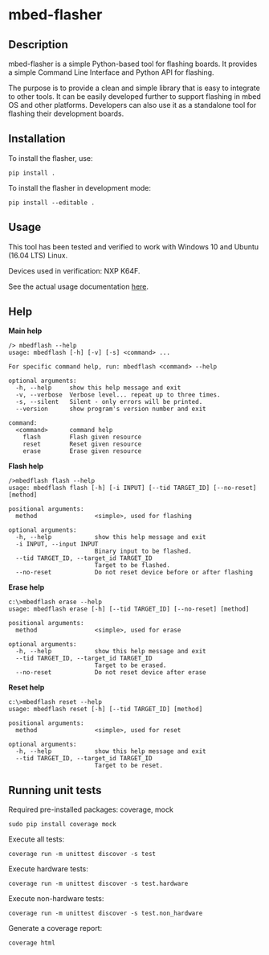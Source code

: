 # mbed-flasher

## Description

mbed-flasher is a simple Python-based tool for flashing boards.
It provides a simple Command Line Interface and Python API for flashing.

The purpose is to provide a clean and simple library that is easy to integrate to other tools.
It can be easily developed further to support flashing in mbed OS and other platforms.
Developers can also use it as a standalone tool for flashing their development boards.


## Installation

To install the flasher, use:

`pip install .`

To install the flasher in development mode:

`pip install --editable .`

## Usage

This tool has been tested and verified to work with Windows 10 and Ubuntu (16.04 LTS) Linux.

Devices used in verification: NXP K64F.

See the actual usage documentation [here](doc/usage.md).

## Help

**Main help**

```
/> mbedflash --help
usage: mbedflash [-h] [-v] [-s] <command> ...

For specific command help, run: mbedflash <command> --help

optional arguments:
  -h, --help     show this help message and exit
  -v, --verbose  Verbose level... repeat up to three times.
  -s, --silent   Silent - only errors will be printed.
  --version      show program's version number and exit

command:
  <command>      command help
    flash        Flash given resource
    reset        Reset given resource
    erase        Erase given resource

```

**Flash help**

```
/>mbedflash flash --help
usage: mbedflash flash [-h] [-i INPUT] [--tid TARGET_ID] [--no-reset] [method]

positional arguments:
  method                <simple>, used for flashing

optional arguments:
  -h, --help            show this help message and exit
  -i INPUT, --input INPUT
                        Binary input to be flashed.
  --tid TARGET_ID, --target_id TARGET_ID
                        Target to be flashed.
  --no-reset            Do not reset device before or after flashing

```

**Erase help**

```
c:\>mbedflash erase --help
usage: mbedflash erase [-h] [--tid TARGET_ID] [--no-reset] [method]

positional arguments:
  method                <simple>, used for erase

optional arguments:
  -h, --help            show this help message and exit
  --tid TARGET_ID, --target_id TARGET_ID
                        Target to be erased.
  --no-reset            Do not reset device after erase
```

**Reset help**

```
c:\>mbedflash reset --help
usage: mbedflash reset [-h] [--tid TARGET_ID] [method]

positional arguments:
  method                <simple>, used for reset

optional arguments:
  -h, --help            show this help message and exit
  --tid TARGET_ID, --target_id TARGET_ID
                        Target to be reset.
```

## Running unit tests

Required pre-installed packages: coverage, mock

```
sudo pip install coverage mock
```

Execute all tests:
```
coverage run -m unittest discover -s test
```
Execute hardware tests:
```
coverage run -m unittest discover -s test.hardware
```
Execute non-hardware tests:
```
coverage run -m unittest discover -s test.non_hardware
```



Generate a coverage report:

```
coverage html
```

